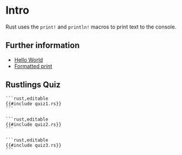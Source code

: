 # Intro

Rust uses the `print!` and `println!` macros to print text to the console.

## Further information

- [Hello World](https://doc.rust-lang.org/rust-by-example/hello.html)
- [Formatted print](https://doc.rust-lang.org/rust-by-example/hello/print.html)

## Rustlings Quiz

~~~admonish note title="quiz1" collapsible=true
```rust,editable
{{#include quiz1.rs}}
```
~~~

~~~admonish note title="quiz2" collapsible=true
```rust,editable
{{#include quiz2.rs}}
```
~~~

~~~admonish note title="quiz3" collapsible=true
```rust,editable
{{#include quiz3.rs}}
```
~~~
